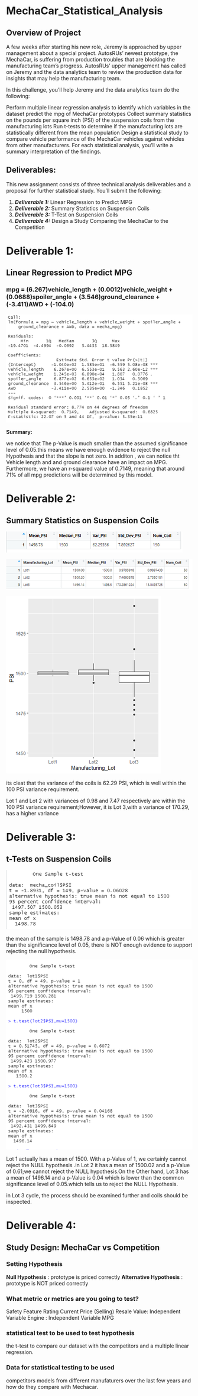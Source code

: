 # MechaCar_Statistical_Analysis

## Overview of Project
A few weeks after starting his new role, Jeremy is approached by upper management about a special project. AutosRUs’ newest prototype, the MechaCar, is suffering from production troubles that are blocking the manufacturing team’s progress. AutosRUs’ upper management has called on Jeremy and the data analytics team to review the production data for insights that may help the manufacturing team.

In this challenge, you’ll help Jeremy and the data analytics team do the following:

Perform multiple linear regression analysis to identify which variables in the dataset predict the mpg of MechaCar prototypes
Collect summary statistics on the pounds per square inch (PSI) of the suspension coils from the manufacturing lots
Run t-tests to determine if the manufacturing lots are statistically different from the mean population
Design a statistical study to compare vehicle performance of the MechaCar vehicles against vehicles from other manufacturers. For each statistical analysis, you’ll write a summary interpretation of the findings.

## Deliverables:
This new assignment consists of three technical analysis deliverables and a proposal for further statistical study. You’ll submit the following:

1. ***Deliverable 1:*** Linear Regression to Predict MPG
2. ***Deliverable 2:*** Summary Statistics on Suspension Coils
3. ***Deliverable 3:*** T-Test on Suspension Coils
4. ***Deliverable 4:*** Design a Study Comparing the MechaCar to the Competition

# Deliverable 1:  
## Linear Regression to Predict MPG




### mpg =  (6.267)**vehicle_length** + (0.0012)**vehicle_weight** + (0.0688)**spoiler_angle** + (3.546)**ground_clearance** + (-3.411)**AWD** + (-104.0)
				

![](images/challege1_summary.png)


**Summary:** 

we notice that The p-Value is much smaller than the assumed significance level of 0.05.this means we have enough evidence to reject the null Hypothesis and that the slope is not zero. In additon , we can notice tht Vehicle length and and ground clearance have an impact on MPG. Furthermore, we have an r-squared value of 0.7149,  meaning that around 71% of all mpg predictions will be determined by this model.



# Deliverable 2:  
## Summary Statistics on Suspension Coils
 
 
![](images/total_summary2.png)



![](images/lot_summary2.png)



![](images/Rplotchallenge2.png)




its cleat that the variance of the coils is 62.29 PSI, which is well within the 100 PSI variance requirement.  

Lot 1 and Lot 2 with variances of 0.98 and 7.47 respectively are  within the 100 PSI variance requirement;However, it is Lot 3,with a variance of 170.29, has a higher variance 

# Deliverable 3:  
## t-Tests on Suspension Coils


![](images/t_test.png)


the mean of the sample is 1498.78 and a p-Value of 0.06 which is greater than the  significance level of 0.05, there is NOT enough evidence to support rejecting the null hypothesis.
 
 
![](images/t-test123.png)




Lot 1  actually has a mean of 1500. With a p-Value of 1,  we certainly cannot reject  the NULL hypothesis .in Lot 2 it has a mean of 1500.02 and a p-Value of 0.61;we cannot reject the NULL hypothesis.On the Other hand, Lot 3 has a mean of 1496.14 and a p-Value is 0.04 which is lower than the common significance level of 0.05.which tells us to reject the NULL Hypothesis.

in Lot 3 cycle, the process should be examined further and coils should be inspected.


# Deliverable 4:  
## Study Design: MechaCar vs Competition

### **Setting Hypothesis**
 **Null Hypothesis** : prototype is priced correctly
 **Alternative Hypothesis** : prototype is NOT priced correctly 

### **What metric or metrics are you going to test?**

Safety Feature Rating
Current Price (Selling)
Resale Value: Independent Variable
Engine : Independent Variable
MPG 


### **statistical test to be used to test hypothesis**

the t-test to compare our dataset with the competitors and a multiple linear regression.

### **Data for statistical testing to be used**
competitors models from different manufaturers over the last few years and how do they compare with Mechacar.




